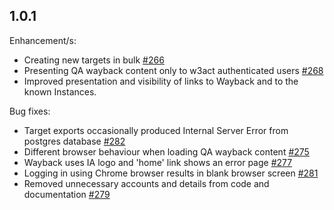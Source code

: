 1.0.1
-----
Enhancement/s:
* Creating new targets in bulk [#266](https://github.com/ukwa/w3act/issues/266)
* Presenting QA wayback content only to w3act authenticated users [#268](https://github.com/ukwa/w3act/issues/268)
* Improved presentation and visibility of links to Wayback and to the known Instances.

Bug fixes:
* Target exports occasionally produced Internal Server Error from postgres database [#282](https://github.com/ukwa/w3act/issues/282)
* Different browser behaviour when loading QA wayback content [#275](https://github.com/ukwa/w3act/issues/275)
* Wayback uses IA logo and 'home' link shows an error page [#277](https://github.com/ukwa/w3act/issues/277)
* Logging in using Chrome browser results in blank browser screen [#281](https://github.com/ukwa/w3act/issues/281)
* Removed unnecessary accounts and details from code and documentation [#279](https://github.com/ukwa/w3act/issues/279)
